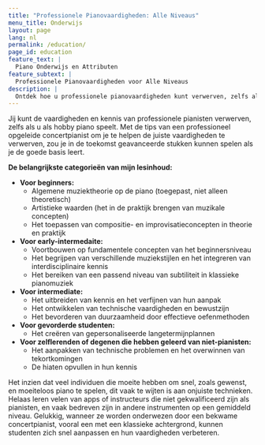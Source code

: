 ```yaml
---
title: "Professionele Pianovaardigheden: Alle Niveaus"
menu_title: Onderwijs
layout: page
lang: nl
permalink: /education/
page_id: education
feature_text: |
  Piano Onderwijs en Attributen
feature_subtext: |
  Professionele Pianovaardigheden voor Alle Niveaus
description: |
  Ontdek hoe u professionele pianovaardigheden kunt verwerven, zelfs als hobbyist. Leer van een ervaren concertpianist en verbeter uw techniek, van beginnersniveau tot geavanceerd. Overwin technische uitdagingen en vul kennishiaten. #PianoLessen #ProfessioneleTechnieken
---
```


Jij kunt de vaardigheden en kennis van professionele pianisten verwerven, zelfs als u als hobby piano speelt. 
Met de tips van een professioneel opgeleide concertpianist om je te helpen de juiste vaardigheden te verwerven, zou je in de toekomst geavanceerde stukken kunnen spelen als je de goede basis leert.

**De belangrijkste categorieën van mijn lesinhoud:**

- **Voor beginners:** <br>
    - Algemene muziektheorie op de piano (toegepast, niet alleen theoretisch)
    - Artistieke waarden (het in de praktijk brengen van muzikale concepten)
    - Het toepassen van compositie- en improvisatieconcepten in theorie en praktijk
- **Voor early-intermedaite:**<br>
    - Voortbouwen op fundamentele concepten van het beginnersniveau
    - Het begrijpen van verschillende muziekstijlen en het integreren van interdisciplinaire kennis
    - Het bereiken van een passend niveau van subtiliteit in klassieke pianomuziek
- **Voor intermediate:**<br>
    - Het uitbreiden van kennis en het verfijnen van hun aanpak
    - Het ontwikkelen van technische vaardigheden en bewustzijn
    - Het bevorderen van duurzaamheid door effectieve oefenmethoden
- **Voor gevorderde studenten:**<br>
    - Het creëren van gepersonaliseerde langetermijnplannen
- **Voor zelflerenden of degenen die hebben geleerd van niet-pianisten:**<br>
    - Het aanpakken van technische problemen en het overwinnen van tekortkomingen
    - De hiaten opvullen in hun kennis

​Het inzien dat veel individuen die moeite hebben om snel, zoals gewenst, en moeiteloos piano te spelen, dit vaak te wijten is aan onjuiste technieken. Helaas leren velen van apps of instructeurs die niet gekwalificeerd zijn als pianisten, en vaak bedreven zijn in andere instrumenten op een gemiddeld niveau. Gelukkig, wanneer ze worden onderwezen door een bekwame concertpianist, vooral een met een klassieke achtergrond, kunnen studenten zich snel aanpassen en hun vaardigheden verbeteren.